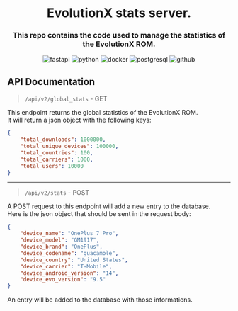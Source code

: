 <center>

# EvolutionX stats server.
### This repo contains the code used to manage the statistics of the EvolutionX ROM.


![fastapi](https://img.shields.io/badge/FastAPI-009688?logo=fastapi&logoColor=fff&style=plastic) ![python](https://img.shields.io/badge/Python-3776AB?logo=python&logoColor=fff&style=plastic) ![docker](https://img.shields.io/badge/Docker-2496ED?logo=docker&logoColor=fff&style=plastic) ![postgresql](https://img.shields.io/badge/PostgreSQL-4169E1?logo=postgresql&logoColor=fff&style=plastic) ![github](https://img.shields.io/badge/GitHub-181717?logo=github&logoColor=fff&style=plastic)

</center>

## API Documentation

> `/api/v2/global_stats` - GET

This endpoint returns the global statistics of the EvolutionX ROM.   
It will return a json object with the following keys:


```json
{
    "total_downloads": 1000000,
    "total_unique_devices": 100000,
    "total_countries": 100,
    "total_carriers": 1000,
    "total_users": 10000
}
```

---

> `/api/v2/stats` - POST

A POST request to this endpoint will add a new entry to the database.  
Here is the json object that should be sent in the request body:

```json
{
    "device_name": "OnePlus 7 Pro",
    "device_model": "GM1917",
    "device_brand": "OnePlus",
    "device_codename": "guacamole",
    "device_country": "United States",
    "device_carrier": "T-Mobile",
    "device_android_version": "14",
    "device_evo_version": "9.5"
}
```

An entry will be added to the database with those informations.